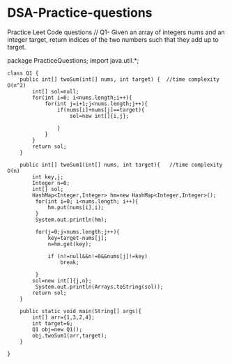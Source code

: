 # DSA-Practice-questions
Practice Leet Code questions 
// Q1- Given an array of integers nums and an integer target, return indices of the two numbers such that they add up to target.

package PracticeQuestions;
import java.util.*;


    class Q1 {
        public int[] twoSum(int[] nums, int target) {  //time complexity O(n^2)
            int[] sol=null;
            for(int i=0; i<nums.length;i++){
                for(int j=i+1;j<nums.length;j++){
                    if(nums[i]+nums[j]==target){
                        sol=new int[]{i,j};

                    }
                }
            }
            return sol;
        }

        public int[] twoSum1(int[] nums, int target){   //time complexity O(n)
            int key,j;
            Integer n=0;
            int[] sol;
            HashMap<Integer,Integer> hm=new HashMap<Integer,Integer>();
             for(int i=0; i<nums.length; i++){
                 hm.put(nums[i],i);
             }
             System.out.println(hm);

             for(j=0;j<nums.length;j++){
                 key=target-nums[j];
                 n=hm.get(key);

                 if (n!=null&&n!=0&&nums[j]!=key)
                     break;

             }
            sol=new int[]{j,n};
             System.out.println(Arrays.toString(sol));
            return sol;
        }

        public static void main(String[] args){
            int[] arr={1,3,2,4};
            int target=6;
            Q1 obj=new Q1();
            obj.twoSum1(arr,target);
        }

    }


